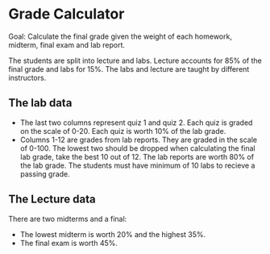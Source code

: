 # Grade Calculator

Goal: Calculate the final grade given the weight of each homework, midterm, final exam and lab report. 

The students are split into lecture and labs. Lecture accounts for 85% of the final grade and labs for 15%. The labs and lecture are taught by different instructors.

## The lab data
* The last two columns represent quiz 1 and quiz 2. Each quiz is graded on the scale of 0-20. Each quiz is worth 10% of the lab grade.
* Columns 1-12 are grades from lab reports. They are graded in the scale of 0-100. The lowest two should be dropped when calculating the final lab grade, take the best 10 out of 12. The lab reports are worth 80% of the lab grade. The students must have minimum of 10 labs to recieve a passing grade.

## The Lecture data
There are two midterms and a final:
* The lowest midterm is worth 20% and the highest 35%.
* The final exam is worth 45%.
